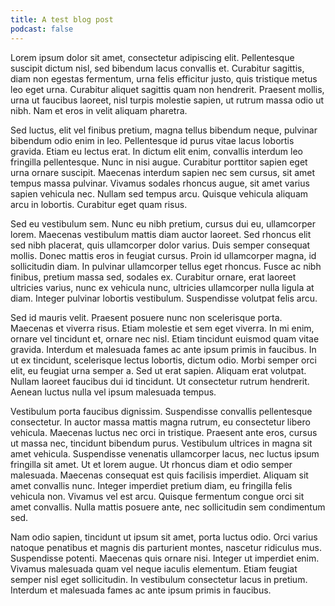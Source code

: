 ```yaml
---
title: A test blog post
podcast: false
---
```


Lorem ipsum dolor sit amet, consectetur adipiscing elit. Pellentesque suscipit dictum nisl, sed bibendum lacus convallis et. Curabitur sagittis, diam non egestas fermentum, urna felis efficitur justo, quis tristique metus leo eget urna. Curabitur aliquet sagittis quam non hendrerit. Praesent mollis, urna ut faucibus laoreet, nisl turpis molestie sapien, ut rutrum massa odio ut nibh. Nam et eros in velit aliquam pharetra.

<!--more-->

Sed luctus, elit vel finibus pretium, magna tellus bibendum neque, pulvinar bibendum odio enim in leo. Pellentesque id purus vitae lacus lobortis gravida. Etiam eu lectus erat. In dictum elit enim, convallis interdum leo fringilla pellentesque. Nunc in nisi augue. Curabitur porttitor sapien eget urna ornare suscipit. Maecenas interdum sapien nec sem cursus, sit amet tempus massa pulvinar. Vivamus sodales rhoncus augue, sit amet varius sapien vehicula nec. Nullam sed tempus arcu. Quisque vehicula aliquam arcu in lobortis. Curabitur eget quam risus.

Sed eu vestibulum sem. Nunc eu nibh pretium, cursus dui eu, ullamcorper lorem. Maecenas vestibulum mattis diam auctor laoreet. Sed rhoncus elit sed nibh placerat, quis ullamcorper dolor varius. Duis semper consequat mollis. Donec mattis eros in feugiat cursus. Proin id ullamcorper magna, id sollicitudin diam. In pulvinar ullamcorper tellus eget rhoncus. Fusce ac nibh finibus, pretium massa sed, sodales ex. Curabitur ornare, erat laoreet ultricies varius, nunc ex vehicula nunc, ultricies ullamcorper nulla ligula at diam. Integer pulvinar lobortis vestibulum. Suspendisse volutpat felis arcu.

Sed id mauris velit. Praesent posuere nunc non scelerisque porta. Maecenas et viverra risus. Etiam molestie et sem eget viverra. In mi enim, ornare vel tincidunt et, ornare nec nisl. Etiam tincidunt euismod quam vitae gravida. Interdum et malesuada fames ac ante ipsum primis in faucibus. In ut ex tincidunt, scelerisque lectus lobortis, dictum odio. Morbi semper orci elit, eu feugiat urna semper a. Sed ut erat sapien. Aliquam erat volutpat. Nullam laoreet faucibus dui id tincidunt. Ut consectetur rutrum hendrerit. Aenean luctus nulla vel ipsum malesuada tempus.

Vestibulum porta faucibus dignissim. Suspendisse convallis pellentesque consectetur. In auctor massa mattis magna rutrum, eu consectetur libero vehicula. Maecenas luctus nec orci in tristique. Praesent ante eros, cursus ut massa nec, tincidunt bibendum purus. Vestibulum ultrices in magna sit amet vehicula. Suspendisse venenatis ullamcorper lacus, nec luctus ipsum fringilla sit amet. Ut et lorem augue. Ut rhoncus diam et odio semper malesuada. Maecenas consequat est quis facilisis imperdiet. Aliquam sit amet convallis nunc. Integer imperdiet pretium diam, eu fringilla felis vehicula non. Vivamus vel est arcu. Quisque fermentum congue orci sit amet convallis. Nulla mattis posuere ante, nec sollicitudin sem condimentum sed.

Nam odio sapien, tincidunt ut ipsum sit amet, porta luctus odio. Orci varius natoque penatibus et magnis dis parturient montes, nascetur ridiculus mus. Suspendisse potenti. Maecenas quis ornare nisi. Integer ut imperdiet enim. Vivamus malesuada quam vel neque iaculis elementum. Etiam feugiat semper nisl eget sollicitudin. In vestibulum consectetur lacus in pretium. Interdum et malesuada fames ac ante ipsum primis in faucibus.

